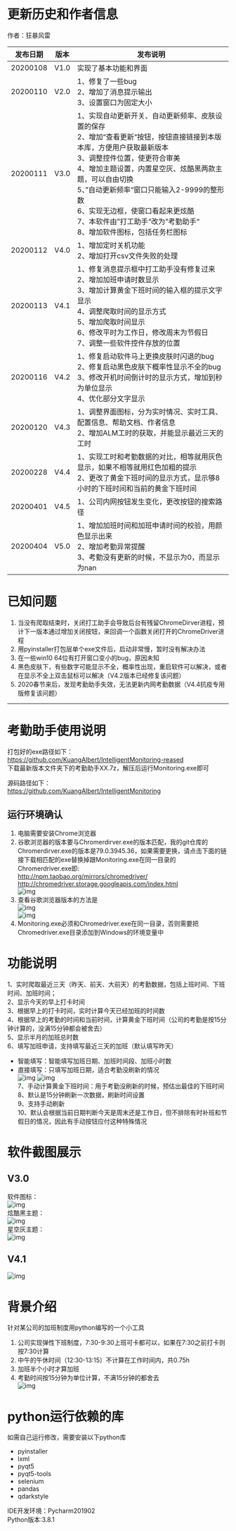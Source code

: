 # 更新历史和作者信息
作者：狂暴风雷  

发布日期 | 版本 | 发布说明
---|---|---
20200108 | V1.0 | 实现了基本功能和界面
20200110 | V2.0 | 1、修复了一些bug<br>2、增加了消息提示输出<br>3、设置窗口为固定大小
20200111 | V3.0 | 1、实现自动更新开关、自动更新频率、皮肤设置的保存<br>2、增加“查看更新“按钮，按钮直接链接到本版本库，方便用户获取最新版本<br>3、调整控件位置，使更符合审美<br>4、增加主题设置，内置星空灰、炫酷黑两款主题，可以自由切换<br>5、”自动更新频率“窗口只能输入2-9999的整形数<br>6、实现无边框，使窗口看起来更炫酷<br>7、本软件由”打工助手“改为”考勤助手“<br>8、增加软件图标，包括任务栏图标
20200112 | V4.0 | 1、增加定时关机功能<br>2、增加打开csv文件失败的处理
20200113 | V4.1 | 1、修复消息提示框中打工助手没有修复过来<br>2、增加加班申请时数显示<br>3、增加计算黄金下班时间的输入框的提示文字显示<br>4、调整爬取时间的显示方式<br>5、增加爬取时间显示<br>6、修改平时为工作日，修改周末为节假日<br>7、调整一些软件控件存放的位置
20200116 | V4.2 | 1、修复启动软件马上更换皮肤时闪退的bug<br>2、修复启动黑色皮肤下概率性显示不全的bug<br>3、修改开机时间倒计时的显示方式，增加到秒为单位显示<br>4、优化部分文字显示  
20200120 | V4.3 | 1、调整界面图标，分为实时情况、实时工具、配置信息、帮助文档、作者信息<br>2、增加ALM工时的获取，并能显示最近三天的工时
20200228 | V4.4 | 1、实现工时和考勤数据的对比，相等就用灰色显示，如果不相等就用红色加粗的提示<br>2、更改了黄金下班时间的显示方式，显示够8小时的下班时间和当前的黄金下班时间
20200401 | V4.5 | 1、公司内网按钮发生变化，更改按钮的搜索路径
20200404 | V5.0 | 1、增加加班时间和加班申请时间的校验，用颜色显示出来<br>2、增加考勤异常提醒<br>3、考勤没有更新的时候，不显示为0，而显示为nan

# 已知问题
1. 当没有爬取结束时，关闭打工助手会导致后台有残留ChromeDirver进程，预计下一版本通过增加关闭按钮，来回调一个函数关闭打开的ChromeDriver进程
2. 用pyinstaller打包层单个exe文件后，启动非常慢，暂时没有解决办法
3. 在一些win10 64位有打开窗口变小的bug，原因未知
4. 黑色皮肤下，有些数字可能显示不全，概率性出现，重启软件可以解决，或者在显示不全上双击鼠标可以解决（V4.2版本已经修复该问题）
5. 2020春节来后，发现考勤助手失效，无法更新内网考勤数据（V4.4抗疫专用版修复该问题）




---

# 考勤助手使用说明
打包好的exe路径如下：  
https://github.com/KuangAlbert/IntelligentMonitoring-reased  
下载最新版本文件夹下的考勤助手XX.7z，解压后运行Monitoring.exe即可

源码路径如下：  
https://github.com/KuangAlbert/IntelligentMonitoring  

## 运行环境确认
1. 电脑需要安装Chrome浏览器
2. 谷歌浏览器的版本要与Chromerdirver.exe的版本匹配，我的git仓库的Chromerdirver.exe的版本是79.0.3945.36，如果需要更换，请点击下面的链接下载相匹配的exe替换掉跟Monitoring.exe在同一目录的Chromerdriver.exe即:  
http://npm.taobao.org/mirrors/chromedriver/  
http://chromedriver.storage.googleapis.com/index.html  
 ![img](https://github.com/KuangAlbert/IntelligentMonitoring/blob/master/ReadmeImage/Snipaste_2020-01-08_18-43-31.jpg)
3. 查看谷歌浏览器版本的方法是  
![img](https://github.com/KuangAlbert/IntelligentMonitoring/blob/master/ReadmeImage/Snipaste_2020-01-08_18-44-52.jpg)  
![img](https://github.com/KuangAlbert/IntelligentMonitoring/blob/master/ReadmeImage/Snipaste_2020-01-08_18-45-03.jpg) 
4. Monitoring.exe必须和Chromedriver.exe在同一目录，否则需要把Chromedriver.exe目录添加到Windows的环境变量中

# 功能说明
1、实时爬取最近三天（昨天、前天、大前天）的考勤数据，包括上班时间、下班时间、加班时间；  
2、显示今天的早上打卡时间  
3、根据早上的打卡时间，实时计算今天已经加班的时间数  
4、根据早上的考勤的时间和当前时间，计算黄金下班时间（公司的考勤是按15分钟计算的，没满15分钟都会被舍去）  
5、显示半月的加班总时数  
6、填写加班申请，支持填写最近三天的加班（默认填写昨天）
- 智能填写：智能填写加班日期、加班时间段、加班小时数
- 直接填写：只填写加班日期，适合考勤没刷新的情况  
 ![img](https://github.com/KuangAlbert/IntelligentMonitoring/blob/master/ReadmeImage/%E5%8A%A0%E7%8F%AD%E7%94%B3%E8%AF%B7%E5%9B%BE.png)
 ![img]( https://github.com/KuangAlbert/IntelligentMonitoring/blob/master/ReadmeImage/Snipaste_2020-01-08_16-57-56.jpg)  
7、手动计算黄金下班时间：用于考勤没刷新的时候，预估出最佳的下班时间  
8、默认是15分钟刷新一次数据，刷新时间设置  
9、支持手动刷新  
10、默认会根据当前日期判断今天是周末还是工作日，但不排除有时补班和节假日的情况，因此有手动按钮应付这种特殊情况  

# 软件截图展示  
## V3.0
 软件图标：  
  ![img]( https://raw.githubusercontent.com/KuangAlbert/IntelligentMonitoring/master/favicon.ico)  
 炫酷黑主题：  
   ![img](https://github.com/KuangAlbert/IntelligentMonitoring/blob/master/ReadmeImage/%E7%82%AB%E9%85%B7%E9%BB%91%E4%B8%BB%E9%A2%98.jpg)  
星空灰主题：  
![img]( https://github.com/KuangAlbert/IntelligentMonitoring/blob/master/ReadmeImage/%E6%98%9F%E7%A9%BA%E7%81%B0%E4%B8%BB%E9%A2%98.jpg)

## V4.1  
![img]( https://github.com/KuangAlbert/IntelligentMonitoring/blob/master/ReadmeImage/%E8%80%83%E5%8B%A4%E5%8A%A9%E6%89%8B4.1.jpg)

# 背景介绍
针对某公司的加班制度用python编写的一个小工具  
1. 公司实现弹性下班制度，7:30-9:30上班可卡都可以，如果在7:30之前打卡则按7:30计算
2. 中午的午休时间（12:30-13:15）不计算在工作时间内，共0.75h
3. 加班半个小时才算加班
4. 考勤时间按15分钟为单位计算，不满15分钟的都舍去  
 ![img]( https://github.com/KuangAlbert/IntelligentMonitoring/blob/master/ReadmeImage/Snipaste_2020-01-08_18-35-38.jpg)

# python运行依赖的库
如需自己运行修改，需要安装以下python库
- pyinstaller
- lxml
- pyqt5
- pyqt5-tools
- selenium
- pandas
- qdarkstyle


IDE开发环境：Pycharm201902  
Python版本:3.8.1




  
